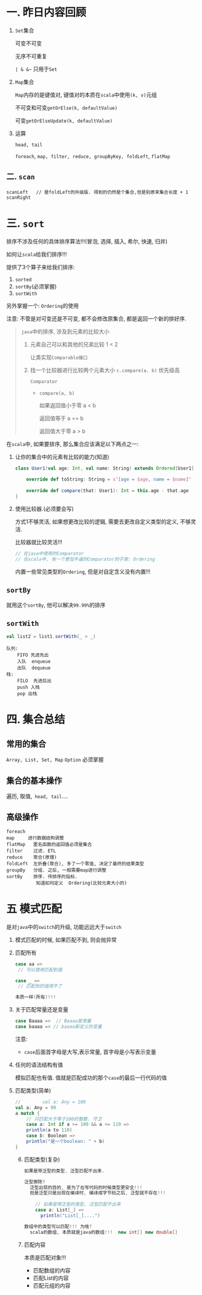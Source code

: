 # 一. 昨日内容回顾

1. `Set`集合

   可变不可变

   无序不可重复

   `| & &~`  只用于`Set`

2. `Map`集合

   `Map`内存的是键值对, 键值对的本质在`scala`中使用`(k, v)`元组

   不可变和可变`getOrElse(k, defaultValue)`

   可变``getOrElseUpdate(k, defaultValue)``

3. 运算

   `head, tail`

   `foreach`, `map, filter, reduce, groupByKey, foldLeft`, `flatMap`

   

## 二. `scan`

```
scanLeft   // 是foldLeft的升级版. 得到的仍然是个集合,但是别原来集合长度 + 1
scanRight
```

# 三. `sort`

排序不涉及任何的具体排序算法!!!(冒泡, 选择, 插入, 希尔, 快速, 归并)

如何让`scala`给我们排序!!!

提供了3个算子来给我们排序:

1. `sorted`
2. `sortBy`(必须掌握)
3. `sortWith`

另外掌握一个: `Ordering`的使用

注意: 不管是对可变还是不可变, 都不会修改原集合, 都是返回一个新的排好序.



> `java`中的排序, 涉及到元素的比较大小
>
> 1. 元素自己可以和其他的兄弟比较   1 < 2
>
>    让类实现`Comparable接口`
>
> 2. 找一个比较器进行比较两个元素大小  `c.compare(a. b)`  优先级高
>
>    `Comparator`
>
>    - `compare(a, b)`
>
>      如果返回值小于零   a < b
>
>      返回值等于 a == b
>
>      返回值大于零  a > b



在`scala`中, 如果要排序, 那么集合应该满足以下两点之一:

1. 让你的集合中的元素有比较的能力(知道)

   ```scala
   class User1(val age: Int, val name: String) extends Ordered[User1] {
       
       override def toString: String = s"[age = $age, name = $name]"
       
       override def compare(that: User1): Int = this.age - that.age
   }
   ```

2. 使用比较器.(必须要会写)

   方式1不够灵活, 如果想更改比较的逻辑, 需要去更改自定义类型的定义, 不够灵活.

   比较器就比较灵活!!!

   ```scala
   // 在java中使用的Comparator
   // 在scala中, 有一个更加牛逼的Comparator的子类: Ordering
   ```

   内置一些常见类型的`Ordering`, 但是对自定含义没有内置!!!

## `sortBy`

就用这个`sortBy`, 他可以解决`99.99%`的排序

## `sortWith`

```scala
val list2 = list1.sortWith(_ > _)
```

```
队列:
    FIFO 先进先出
    入队  enqueue
    出队  dequeue
栈:
    FILO  先进后出
    push 入栈
    pop 出栈
```

# 四. 集合总结

## 常用的集合

`Array, List, Set, Map` `Option`   必须掌握

## 集合的基本操作

遍历, 取值,` head, tail`....

## 高级操作

```
foreach
map     进行数据结构调整
flatMap   匿名函数的返回值必须是集合
filter	  过滤. ETL
reduce    聚合(原理)
foldLeft  左折叠(聚合), 多了一个零值, 决定了最终的结果类型
groupBy   分组. 之后, 一般需要map进行调整
sortBy	  排序. 传排序的指标. 
		   知道如何定义  Ordering(比较元素大小的)
```

# 五 模式匹配

是对`java`中的`switch`的升级, 功能远远大于`switch`

1. 模式匹配的时候, 如果匹配不到, 则会抛异常

2. 匹配所有

   ```scala
   case aa =>
   	// 可以使用匹配到值
   
   case _ => 
   	// 匹配到的值用不了
   
   本质一样(所有)!!!
   ```

3. 关于匹配常量还是变量

   ```scala
   case Baaaa =>  // Baaaa是常量
   case baaaa => // baaaa新定义的变量
   
   ```

   注意: 

   - `case`后面首字母是大写,表示常量, 首字母是小写表示变量

4. 任何的语法结构有值

   模拟匹配也有值. 值就是匹配成功的那个`case`的最后一行代码的值

5. 匹配类型(简单)

   ```scala
   //        val a: Any = 100
   val a: Any = 99
   a match {
       // 只匹配大于等于100的整数. 守卫
       case a: Int if a >= 100 && a <= 110 =>
       println(a to 110)
       case b: Boolean =>
       println("是一个boolean: " + b)
   }
   ```

   6. 匹配类型(复杂)

      ```scala
      如果是带泛型的类型, 泛型匹配不出来.
      
      泛型擦除? 
      	泛型出现的目的, 是为了在写代码的时候类型更安全!!!
      	但是泛型只是出现在编译时, 编译成字节码之后, 泛型就不存在!!!
      	
          // 如果是带泛型的类型, 泛型匹配不出来
          case a: List[_] =>
          	println("List[_]....")
      
      数组中的类型可以匹配!!! 为啥?
      	scala的数组, 本质就是java的数组!!!  new int[] new double[]
      ```

   7. 匹配内容

      本质是匹配对象!!!

      - 匹配数组的内容
      - 匹配List的内容
      - 匹配元组的内容

      

